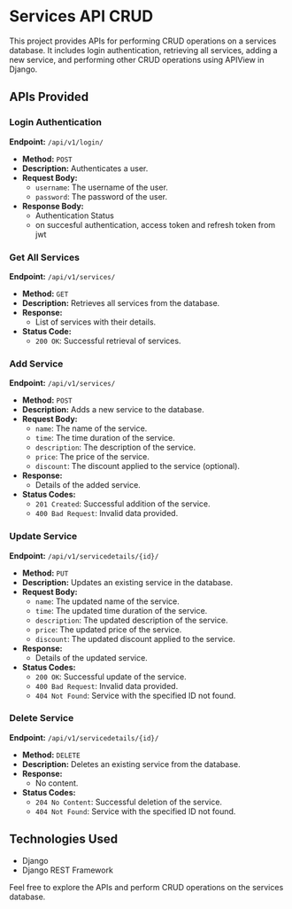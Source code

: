 # Services API CRUD

This project provides APIs for performing CRUD operations on a services database. It includes login authentication, retrieving all services, adding a new service, and performing other CRUD operations using APIView in Django.

## APIs Provided

### Login Authentication

**Endpoint:** `/api/v1/login/`

- **Method:** `POST`
- **Description:** Authenticates a user.
- **Request Body:**
  - `username`: The username of the user.
  - `password`: The password of the user.
- **Response Body:**
  - Authentication Status
  - on succesful authentication, access token and refresh token from jwt
    
### Get All Services

**Endpoint:** `/api/v1/services/`

- **Method:** `GET`
- **Description:** Retrieves all services from the database.
- **Response:**
  - List of services with their details.
- **Status Code:**
  - `200 OK`: Successful retrieval of services.

### Add Service

**Endpoint:** `/api/v1/services/`

- **Method:** `POST`
- **Description:** Adds a new service to the database.
- **Request Body:**
  - `name`: The name of the service.
  - `time`: The time duration of the service.
  - `description`: The description of the service.
  - `price`: The price of the service.
  - `discount`: The discount applied to the service (optional).
- **Response:**
  - Details of the added service.
- **Status Codes:**
  - `201 Created`: Successful addition of the service.
  - `400 Bad Request`: Invalid data provided.

### Update Service

**Endpoint:** `/api/v1/servicedetails/{id}/`

- **Method:** `PUT`
- **Description:** Updates an existing service in the database.
- **Request Body:**
  - `name`: The updated name of the service.
  - `time`: The updated time duration of the service.
  - `description`: The updated description of the service.
  - `price`: The updated price of the service.
  - `discount`: The updated discount applied to the service.
- **Response:**
  - Details of the updated service.
- **Status Codes:**
  - `200 OK`: Successful update of the service.
  - `400 Bad Request`: Invalid data provided.
  - `404 Not Found`: Service with the specified ID not found.

### Delete Service

**Endpoint:** `/api/v1/servicedetails/{id}/`

- **Method:** `DELETE`
- **Description:** Deletes an existing service from the database.
- **Response:**
  - No content.
- **Status Codes:**
  - `204 No Content`: Successful deletion of the service.
  - `404 Not Found`: Service with the specified ID not found.

## Technologies Used

- Django
- Django REST Framework

Feel free to explore the APIs and perform CRUD operations on the services database.

